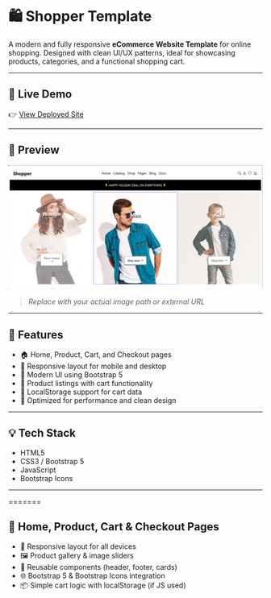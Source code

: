 
# 🛍️ Shopper Template

A modern and fully responsive **eCommerce Website Template** for online shopping. Designed with clean UI/UX patterns, ideal for showcasing products, categories, and a functional shopping cart.

---

## 🔗 Live Demo

👉 [View Deployed Site](https://shopper-template-app.netlify.app/)

---

## 📸 Preview

![Shopper Template Screenshot](./public/image/output.png)

> _Replace with your actual image path or external URL_

---

## 🚀 Features

- 🏠 Home, Product, Cart, and Checkout pages
- 📱 Responsive layout for mobile and desktop
- 🎨 Modern UI using Bootstrap 5
- 🛒 Product listings with cart functionality
- 💾 LocalStorage support for cart data
- 🎯 Optimized for performance and clean design

---

## 💡 Tech Stack

- HTML5
- CSS3 / Bootstrap 5
- JavaScript
- Bootstrap Icons

---
=======
## 🛒 Home, Product, Cart & Checkout Pages
- 🎨 Responsive layout for all devices
- 🖼️ Product gallery & image sliders
- 🧩 Reusable components (header, footer, cards)
- 🌐 Bootstrap 5 & Bootstrap Icons integration
- 📦 Simple cart logic with localStorage (if JS used)
